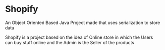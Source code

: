 # Shopify

An Object Oriented Based Java Project made that uses serialization to store data 

Shopify is a project based on the idea of Online store in which the Users can buy stuff online and the Admin is the Seller of the products
